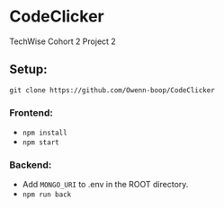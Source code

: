# CodeClicker

TechWise Cohort 2 Project 2

## Setup:

`git clone https://github.com/Owenn-boop/CodeClicker`

### Frontend:
* `npm install`
* `npm start`

### Backend:
* Add `MONGO_URI` to .env in the ROOT directory.
* `npm run back`
